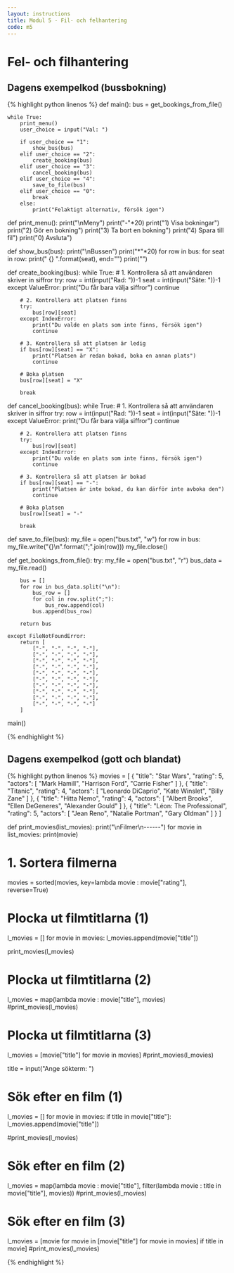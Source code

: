 ```yaml
---
layout: instructions
title: Modul 5 - Fil- och felhantering
code: m5
---
```


# Fel- och filhantering

## Dagens exempelkod (bussbokning)

{% highlight python linenos %}
def main():
    bus = get_bookings_from_file()

    while True:
        print_menu()
        user_choice = input("Val: ")

        if user_choice == "1":
            show_bus(bus)
        elif user_choice == "2":
            create_booking(bus)
        elif user_choice == "3":
            cancel_booking(bus)
        elif user_choice == "4":
            save_to_file(bus)
        elif user_choice == "0":
            break
        else:
            print("Felaktigt alternativ, försök igen")

def print_menu():
    print("\nMeny")
    print("-"*20)
    print("1) Visa bokningar")
    print("2) Gör en bokning")
    print("3) Ta bort en bokning")
    print("4) Spara till fil")
    print("0) Avsluta")

def show_bus(bus):
    print("\nBussen")
    print("*"*20)
    for row in bus:
        for seat in row:
            print(" {} ".format(seat), end="")
        print("")

def create_booking(bus):
    while True:
        # 1. Kontrollera så att användaren skriver in siffror
        try: 
            row = int(input("Rad: "))-1
            seat = int(input("Säte: "))-1
        except ValueError:
            print("Du får bara välja siffror")
            continue

        # 2. Kontrollera att platsen finns
        try:
            bus[row][seat]
        except IndexError:
            print("Du valde en plats som inte finns, försök igen")
            continue

        # 3. Kontrollera så att platsen är ledig
        if bus[row][seat] == "X":
            print("Platsen är redan bokad, boka en annan plats")
            continue

        # Boka platsen
        bus[row][seat] = "X"
        
        break

def cancel_booking(bus):
    while True:
        # 1. Kontrollera så att användaren skriver in siffror
        try: 
            row = int(input("Rad: "))-1
            seat = int(input("Säte: "))-1
        except ValueError:
            print("Du får bara välja siffror")
            continue

        # 2. Kontrollera att platsen finns
        try:
            bus[row][seat]
        except IndexError:
            print("Du valde en plats som inte finns, försök igen")
            continue

        # 3. Kontrollera så att platsen är bokad
        if bus[row][seat] == "-":
            print("Platsen är inte bokad, du kan därför inte avboka den")
            continue

        # Boka platsen
        bus[row][seat] = "-"
        
        break

def save_to_file(bus):
    my_file = open("bus.txt", "w")
    for row in bus:
        my_file.write("{}\n".format(";".join(row)))
    my_file.close()

def get_bookings_from_file():
    try:
        my_file = open("bus.txt", "r")
        bus_data = my_file.read()
        
        bus = []
        for row in bus_data.split("\n"):
            bus_row = []
            for col in row.split(";"):
                bus_row.append(col)
            bus.append(bus_row)

        return bus
        
    except FileNotFoundError:
        return [
            ["-", "-", "-", "-"],
            ["-", "-", "-", "-"],
            ["-", "-", "-", "-"],
            ["-", "-", "-", "-"],
            ["-", "-", "-", "-"],
            ["-", "-", "-", "-"],
            ["-", "-", "-", "-"],
            ["-", "-", "-", "-"],
            ["-", "-", "-", "-"],
            ["-", "-", "-", "-"]
        ]

main()

{% endhighlight %}

## Dagens exempelkod (gott och blandat)

{% highlight python linenos %}
movies = [
    {
        "title": "Star Wars",
        "rating": 5,
        "actors": [
            "Mark Hamill",
            "Harrison Ford",
            "Carrie Fisher"
        ]
    },
    {
        "title": "Titanic",
        "rating": 4,
        "actors": [
            "Leonardo DiCaprio",
            "Kate Winslet",
            "Billy Zane"
        ]
    },
    {
        "title": "Hitta Nemo",
        "rating": 4,
        "actors": [
            "Albert Brooks",
            "Ellen DeGeneres",
            "Alexander Gould"
        ]
    },
    {
        "title": "Léon: The Professional",
        "rating": 5,
        "actors": [
            "Jean Reno",
            "Natalie Portman",
            "Gary Oldman"
        ]
    }
]

def print_movies(list_movies):
    print("\nFilmer\n------")
    for movie in list_movies:
        print(movie)

# 1. Sortera filmerna
movies = sorted(movies, key=lambda movie : movie["rating"], reverse=True)

# Plocka ut filmtitlarna (1)
l_movies = []
for movie in movies:
    l_movies.append(movie["title"])

print_movies(l_movies)

# Plocka ut filmtitlarna (2)
l_movies = map(lambda movie : movie["title"], movies)
#print_movies(l_movies)

# Plocka ut filmtitlarna (3)
l_movies = [movie["title"] for movie in movies]
#print_movies(l_movies)


title = input("Ange sökterm: ")
# Sök efter en film (1)
l_movies = []
for movie in movies:
    if title in movie["title"]:
        l_movies.append(movie["title"])

#print_movies(l_movies)

# Sök efter en film (2)
l_movies = map(lambda movie : movie["title"], filter(lambda movie : title in movie["title"], movies))
#print_movies(l_movies)

# Sök efter en film (3)
l_movies = [movie for movie in [movie["title"] for movie in movies] if title in movie]
#print_movies(l_movies)


{% endhighlight %}

<!--
{% highlight python linenos %}
import operator

# Sortera filmer efter betyg (genom ett lexikon)
movies = {}
movies["Star Wars"] = 5
movies["Titanic"] = 3
movies["Inception"] = 4

sorted_x = sorted(movies.items(), key=operator.itemgetter(1))

for movie in sorted_x:
    print("{} {}".format(movie[0], movie[1]))


# Lägga till filmer i en lista, med titel och betyg (som ett lexikon)
movies = []

while input("Vill du lägga till en ny film? ").lower() == "ja":
    title = input("Ange titel för film: ")
    rating = input("Ange betyg för {}: ".format(title))

    movies.append({
        "title": title,
        "rating": rating
    })

    print("Såhär ser listan ut just nu:")
    print(movies)


print("Filmer")
print("******")
for movie in movies:
    print("{:<15}{}".format(movie["title"], movie["rating"]))

{% endhighlight %}

## Dagens exempelkod (en affär med produkter)

{% highlight python linenos %}
import json

def main():

    file_name = "products.json"
    products = get_products_from_file(file_name)
    
    user_choice = None
    while user_choice != "0":
        print_menu()
        user_choice = input("Val: ")

        if user_choice == "1":
            print_products(products)
        elif user_choice == "2":
            search_products(products)
        elif user_choice == "3":
            add_product(file_name, products)
        elif user_choice == "4":
            pass
        elif user_choice == "0":
            pass
        else:
            print("Du valde ett ogiltligt alternativ")

def add_product(file_name, products):
    print("\nLägg till produkt")
    print("******************")
    product = {}
    product["name"] = input("Titel: ")
    product["brand"] = input("Märke: ")
    product["price"] = int(input("Pris: "))
    product["stock"] = int(input("Antal: "))

    products.append(product)
    save_products_to_file(file_name, products)


def print_products(products):
    print("\nProdukter")
    print("**********")
    print("{:<15}{:<15}{:<15}{:<15}".format("Titel", "Märke", "Pris", "Antal i lager"))
    for p in products:
        print("{:<15}{:<15}{:<15}{:<15}".format(p["name"], p["brand"], p["price"], p["stock"]))    
    
def save_products_to_file(file_name, products):
    products_as_string = json.dumps(products, indent=4)
    my_file = open(file_name, "w")
    my_file.write(products_as_string)
    my_file.close()
    
def search_products(products):
    print("\nSök efter produkter")
    print("********************")
    search_string = input("Ange sökord (för titel): ")
    results = []
    for p in products:
        if search_string in p["name"]:
            # We got a match!
            results.append(p)

    print("\nSökträffar")
    print("{:<15}{:<15}{:<15}{:<15}".format("Titel", "Märke", "Pris", "Antal i lager"))
    for p in results:
        print("{:<15}{:<15}{:<15}{:<15}".format(p["name"], p["brand"], p["price"], p["stock"]))
            

def get_products_from_file(file_name):
    try:
        my_file = open(file_name, "r")
        products_from_file = my_file.read()
        products = json.loads(products_from_file)
        
        return products
    except FileNotFoundError:
        my_file = open(file_name, "w")
        my_file.write(json.dumps([]))
        my_file.close()

        return []

def print_menu():
    print("*"*40)
    print("Menu")
    print("*"*40)
    print("1) Visa produkter")
    print("2) Sök efter produkt")
    print("3) Lägg till en produkt")
    print("4) Ta bort en produkt")
    print("0) Avsluta")

main()
{% endhighlight %}


## Förra årets exempelkod

{% highlight python linenos %}
def main():

    movies = get_movies_from_file("movies.txt")

    print("*"*40)
    print("Välkommen till din filmsamling!")
    print("*"*40)

    while True:
        print_menu()

        user_choice = input("Val: ")

        if user_choice == "1":
            show_movies(movies)
        elif user_choice == "2":
            add_movie(movies)
        elif user_choice == "3":
            show_statistics(movies)
        elif user_choice == "4":
            delete_movie(movies)
        elif user_choice == "0":
            break
        else:
            print("Felaktigt alternativ, försök igen!")

def delete_movie(movies):
    movie_title = input("Vilken film vill du ta bort? ")

    for movie in movies:
        if movie["title"] == movie_title:
            # Ta bor film
            movies.remove(movie)

    save_movies_to_file(movies)

def save_movies_to_file(movies):
    my_file = open("movies.txt", "w")

    for movie in movies:
        my_file.write("\n{};{}".format(movie["title"], movie["rating"]))

    my_file.close()


def print_menu():
    print("Meny")
    print("*"*40)
    print("1) Visa filmer")
    print("2) Lägg till en film")
    print("3) Statistik")
    print("4) Radera en film")
    print("0) Avsluta")

def show_movies(movies):
    print("Filmsamling")
    print("***********")
    for movie in movies:
        print("Titel: {}, betyg: {}".format(movie["title"], movie["rating"]))


def show_statistics(movies):
    nr_of_movies = len(movies)
    total_rating = 0
    for movie in movies:
        total_rating = total_rating + int(movie["rating"])

    avg_rating = total_rating/nr_of_movies
    print("Statistik")
    print("*********")
    print("Antal filmer: {}".format(nr_of_movies))
    print("Genomsnittsbetyg: {}".format(avg_rating))

def add_movie(movies):
    title = input("Ange titel på film: ")
    rating = input("Ange betyg: ")

    try:
        my_file = open("movies.txt", "a")
        my_file.write("\n{};{}".format(title, rating))
        my_file.close()

        movies.append({
            "title": title,
            "rating": rating
        })
    except:
        print("Det gick inte att öppna filen")

def get_movies_from_file(file_name):
    try:
        my_file = open(file_name, "r")
        #print(my_file.readlines())
        movies = []
        for line in my_file.readlines():
            try:
                movie_info = line.strip()
                movie_info = movie_info.split(";")
                movie = {
                        "title": movie_info[0],
                        "rating": movie_info[1]
                    }
                movies.append(movie)
            except:
                pass

        my_file.close()
        return movies

    except:
        my_file = open(file_name, "w")
        my_file.close()
        movies = []
        return movies

main()

{% endhighlight %}
-->